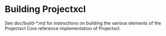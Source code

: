 Building Projectxcl
================

See doc/build-*.md for instructions on building the various
elements of the Projectxcl Core reference implementation of Projectxcl.
